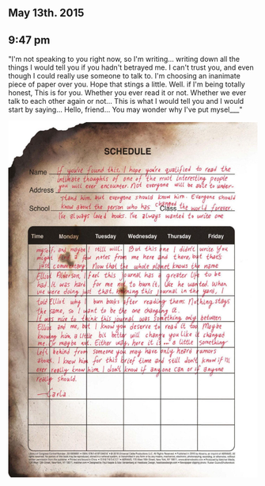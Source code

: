 ## May 13th. 2015
## 9:47 pm

"I'm not speaking to you right now, so I'm writing...
writing down all the things I would tell you if you
hadn't betrayed me. I can't trust you, and even though
I could really use someone to talk to. I'm choosing
an inanimate piece of paper over you. Hope that
stings a little. 
Well. if I'm being totally honest, This is for you. 
Whether you ever read it or not. Whether we ever
talk to each other again or not... This is what
I would tell you and I would start by saying...
Hello, friend...
You may wonder why I've put mysel___"

![1.](first-page-dairy.png)